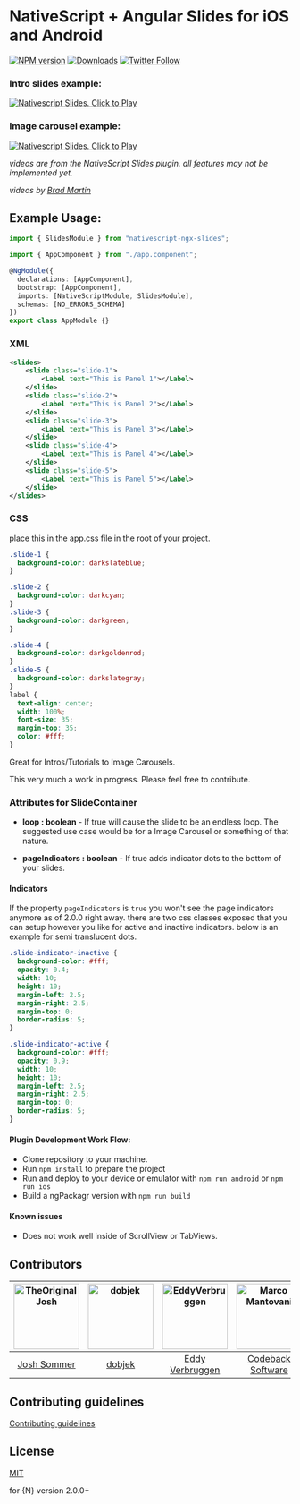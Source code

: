 # NativeScript + Angular Slides for iOS and Android

[![NPM version][npm-image]][npm-url]
[![Downloads][downloads-image]][npm-url]
[![Twitter Follow][twitter-image]][twitter-url]

[npm-image]: http://img.shields.io/npm/v/nativescript-ngx-slides.svg
[npm-url]: https://npmjs.org/package/nativescript-ngx-slides
[downloads-image]: http://img.shields.io/npm/dt/nativescript-ngx-slides.svg
[twitter-image]: https://img.shields.io/twitter/follow/_joshsommer.svg?style=social&label=Josh%20Sommer
[twitter-url]: https://twitter.com/_joshsommer

### Intro slides example:

[![Nativescript Slides. Click to Play](https://img.youtube.com/vi/kGby8qtSDjM/0.jpg)](https://www.youtube.com/embed/kGby8qtSDjM)

### Image carousel example:

[![Nativescript Slides. Click to Play](https://img.youtube.com/vi/RsEqGAKm62k/0.jpg)](https://www.youtube.com/embed/RsEqGAKm62k)

_videos are from the NativeScript Slides plugin. all features may not be implemented yet._

_videos by [Brad Martin](https://github.com/bradmartin)_

## Example Usage:

```ts
import { SlidesModule } from "nativescript-ngx-slides";

import { AppComponent } from "./app.component";

@NgModule({
  declarations: [AppComponent],
  bootstrap: [AppComponent],
  imports: [NativeScriptModule, SlidesModule],
  schemas: [NO_ERRORS_SCHEMA]
})
export class AppModule {}
```

### XML

```xml
<slides>
    <slide class="slide-1">
        <Label text="This is Panel 1"></Label>
    </slide>
    <slide class="slide-2">
        <Label text="This is Panel 2"></Label>
    </slide>
    <slide class="slide-3">
        <Label text="This is Panel 3"></Label>
    </slide>
    <slide class="slide-4">
        <Label text="This is Panel 4"></Label>
    </slide>
    <slide class="slide-5">
        <Label text="This is Panel 5"></Label>
    </slide>
</slides>
```

### CSS

place this in the app.css file in the root of your project.

```css
.slide-1 {
  background-color: darkslateblue;
}

.slide-2 {
  background-color: darkcyan;
}
.slide-3 {
  background-color: darkgreen;
}

.slide-4 {
  background-color: darkgoldenrod;
}
.slide-5 {
  background-color: darkslategray;
}
label {
  text-align: center;
  width: 100%;
  font-size: 35;
  margin-top: 35;
  color: #fff;
}
```

Great for Intros/Tutorials to Image Carousels.

This very much a work in progress. Please feel free to contribute.

### Attributes for SlideContainer

- **loop : boolean** - If true will cause the slide to be an endless loop. The suggested use case would be for a Image Carousel or something of that nature.

- **pageIndicators : boolean** - If true adds indicator dots to the bottom of your slides.

#### Indicators

If the property `pageIndicators` is `true` you won't see the page indicators anymore as of 2.0.0 right away. there are two css classes exposed that you can setup however you like for active and inactive indicators. below is an example for semi translucent dots.

```css
.slide-indicator-inactive {
  background-color: #fff;
  opacity: 0.4;
  width: 10;
  height: 10;
  margin-left: 2.5;
  margin-right: 2.5;
  margin-top: 0;
  border-radius: 5;
}

.slide-indicator-active {
  background-color: #fff;
  opacity: 0.9;
  width: 10;
  height: 10;
  margin-left: 2.5;
  margin-right: 2.5;
  margin-top: 0;
  border-radius: 5;
}
```

#### Plugin Development Work Flow:

- Clone repository to your machine.
- Run `npm install` to prepare the project
- Run and deploy to your device or emulator with `npm run android` or `npm run ios`
- Build a ngPackagr version with `npm run build`

#### Known issues

- Does not work well inside of ScrollView or TabViews.

## Contributors

| [<img alt="TheOriginalJosh" src="https://avatars.githubusercontent.com/u/1486275?v=3&s=117" width="117">](https://github.com/TheOriginalJosh) | [<img alt="dobjek" src="https://avatars.githubusercontent.com/u/353596?v=3&s=117" width="117">](https://github.com/dobjek) | [<img alt="EddyVerbruggen" src="https://avatars.githubusercontent.com/u/1426370?v=3&s=117" width="117">](https://github.com/EddyVerbruggen) | [<img alt="Marco Mantovani" src="https://avatars.githubusercontent.com/u/1965169?v=3&s=117" width="117">](https://github.com/codeback) |
| :-------------------------------------------------------------------------------------------------------------------------------------------: | :------------------------------------------------------------------------------------------------------------------------: | :-----------------------------------------------------------------------------------------------------------------------------------------: | :------------------------------------------------------------------------------------------------------------------------------------: |
|                                               [Josh Sommer](https://github.com/TheOriginalJosh)                                               |                                            [dobjek](https://github.com/dobjek)                                             |                                            [Eddy Verbruggen](https://github.com/EddyVerbruggen)                                             |                                            [Codeback Software](https://github.com/codeback)                                            |

## Contributing guidelines

[Contributing guidelines](https://github.com/TheOriginalJosh/nativescript-swiss-army-knife/blob/master/CONTRIBUTING.md)

## License

[MIT](/LICENSE)

for {N} version 2.0.0+
